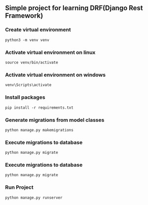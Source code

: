 ## Simple project for learning DRF(Django Rest Framework)

### Create virtual environment
```shell
python3 -m venv venv
```

### Activate virtual environment on linux
```shell
source venv/bin/activate
```

### Activate virtual environment on windows
```shell
venv\Scripts\activate
```

### Install packages
```shell
pip install -r requirements.txt
```

### Generate migrations from model classes
```shell
python manage.py makemigrations
```

### Execute migrations to database
```shell
python manage.py migrate
```

### Execute migrations to database
```shell
python manage.py migrate
```

### Run Project
```shell
python manage.py runserver
```
